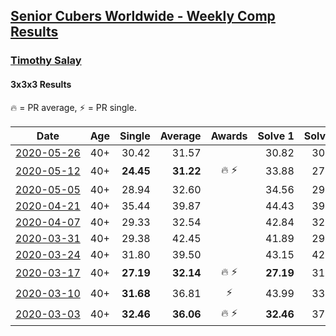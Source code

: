 <style>table {white-space: nowrap;}</style>

## [Senior Cubers Worldwide - Weekly Comp Results](/scw-comp/results/)
### [Timothy Salay](README.md)
#### 3x3x3 Results

<span style="white-space: nowrap;">🔥 = PR average</span>, <span style="white-space: nowrap;">⚡ = PR single</span>.

| Date | Age | Single | Average | Awards | Solve 1 | Solve 2 | Solve 3 | Solve 4 | Solve 5 | Video |
| :--: | :--: | --: | --: | :--: | --: | --: | --: | --: | --: | :-- |
| [2020-05-26](../../results/2020-05-26/333.md) | 40+ | 30.42 | 31.57 |  | 30.82 | 30.59 | 30.42 | 33.46 | 33.30 | [Link](https://www.facebook.com/BigTSpot/videos/10216079953102851) |
| [2020-05-12](../../results/2020-05-12/333.md) | 40+ | **24.45** | **31.22** | 🔥 ⚡ | 33.88 | 27.27 | 32.50 | **24.45** | 37.96 | [Link](https://www.facebook.com/BigTSpot/videos/10215971290226347) |
| [2020-05-05](../../results/2020-05-05/333.md) | 40+ | 28.94 | 32.60 |  | 34.56 | 29.04 | 28.94 | 38.00 | 34.20 | [Link](https://www.facebook.com/BigTSpot/videos/10215917029789870) |
| [2020-04-21](../../results/2020-04-21/333.md) | 40+ | 35.44 | 39.87 |  | 44.43 | 39.08 | 35.44 | 36.16 | 44.37 | [Link](https://www.facebook.com/events/880278499062375/permalink/881701672253391) |
| [2020-04-07](../../results/2020-04-07/333.md) | 40+ | 29.33 | 32.54 |  | 42.84 | 32.60 | 35.15 | 29.87 | 29.33 | [Link](https://www.facebook.com/events/510082903229069/permalink/514392026131490) |
| [2020-03-31](../../results/2020-03-31/333.md) | 40+ | 29.38 | 42.45 |  | 41.89 | 29.38 | 43.14 | 43.37 | 42.33 | [Link](https://www.facebook.com/events/207898257161923/permalink/211664380118644) |
| [2020-03-24](../../results/2020-03-24/333.md) | 40+ | 31.80 | 39.50 |  | 43.15 | 42.90 | 33.17 | 42.44 | 31.80 | [Link](https://www.facebook.com/events/524456301543611/permalink/526342854688289) |
| [2020-03-17](../../results/2020-03-17/333.md) | 40+ | **27.19** | **32.14** | 🔥 ⚡ | **27.19** | 31.31 | 41.25 | 34.23 | 30.89 | [Link](https://www.facebook.com/events/280686576235146/permalink/282751479361989) |
| [2020-03-10](../../results/2020-03-10/333.md) | 40+ | **31.68** | 36.81 | ⚡ | 43.99 | 33.02 | 35.02 | **31.68** | 42.40 | [Link](https://www.facebook.com/events/164742401163863/permalink/164951044476332) |
| [2020-03-03](../../results/2020-03-03/333.md) | 40+ | **32.46** | **36.06** | 🔥 ⚡ | **32.46** | 37.63 | 49.02 | 33.27 | 37.29 | [Link](https://www.facebook.com/events/241721610185997/permalink/242622543429237) |


<!-- Global site tag (gtag.js) - Google Analytics -->
<script async src="https://www.googletagmanager.com/gtag/js?id=UA-86348435-3"></script>
<script>window.dataLayer = window.dataLayer || []; function gtag() {dataLayer.push(arguments);} gtag('js', new Date()); gtag('config', 'UA-86348435-3');</script>
